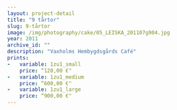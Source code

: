 ```yaml
---
layout: project-detail
title: "9 tårtor"
slug: 9-tårtor
image: /img/photography/cake/05_LEISKA_201107g904.jpg
year: 2011
archive_id: ""
description: "Vaxholms Hembygdsgårds Café"
prints: 
-   variable: 1zu1_small
    price: “120,00 €"
-   variable: 1zu1_medium
    price: “600,00 €"
-   variable: 1zu1_large
    price: “900,00 €"
---
```

